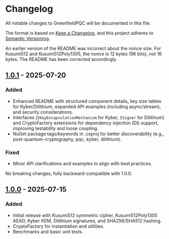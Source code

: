 # Changelog

All notable changes to GreenfieldPQC will be documented in this file.

The format is based on [Keep a Changelog](https://keepachangelog.com/en/1.1.0/),
and this project adheres to [Semantic Versioning](https://semver.org/spec/v2.0.0.html).

An earlier version of the README was incorrect about the nonce size.
For Kusumi512 and Kusumi512Poly1305, the nonce is 12 bytes (96 bits), not 16 bytes.
The README has been corrected accordingly.

## [1.0.1] - 2025-07-20

### Added
- Enhanced README with structured component details, key size tables for Kyber/Dilithium, expanded API examples (including async/stream), and security considerations.
- Interfaces (`IKeyEncapsulationMechanism` for Kyber, `ISigner` for Dilithium) and CryptoFactory extensions for dependency injection (DI) support, improving testability and loose coupling.
- NuGet package tags/keywords in .csproj for better discoverability (e.g., post-quantum-cryptography, pqc, kyber, dilithium).

### Fixed
- Minor API clarifications and examples to align with best practices.

No breaking changes; fully backward-compatible with 1.0.0.

## [1.0.0] - 2025-07-15

### Added
- Initial release with Kusumi512 symmetric cipher, Kusumi512Poly1305 AEAD, Kyber KEM, Dilithium signatures, and SHA256/SHA512 hashing.
- CryptoFactory for instantiation and utilities.
- Benchmarks and basic unit tests.

[1.0.1]: https://github.com/JPKusumi/GreenfieldPQC/compare/v1.0.0...v1.0.1
[1.0.0]: https://github.com/JPKusumi/GreenfieldPQC/releases/tag/v1.0.0